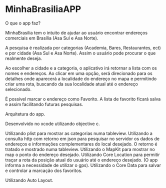 # MinhaBrasiliaAPP
O que o app faz?

MinhaBrasilia tem o intuito de ajudar ao usuário encontrar endereços comerciais em Brasília (Asa Sul e Asa Norte).

A pesquisa é realizada por categorias (Academia, Bares, Restaurantes, ect) e por cidade (Asa Sul e Asa Norte). Assim o usuário pode procurar o que realmente deseja.

Ao escolher a cidade e a categoria, o aplicativo irá retornar a lista com os nomes e endereços. Ao clicar em uma opção, será direcionado para os detalhes onde  aparecerá a localidade do endereço no mapa e permitindo criar uma rota, buscando da sua localidade atual até o endereço selecionado.

É possível marcar o endereço como Favorito. A lista de favorito ficará salva e assim facilitando futuras pesquisas.


Arquitetura do app.

Desenvolvido no xcode utilizando objective c.

Utilizando plist para mostrar as categorias numa tableview.
Utilizando a consulta http com retorno em json para pesquisar no servidor os dados de endereços e informações complementares do local desejado. O retorno é tratado e mostrado numa tableview.
Utilizando o MapKit para mostrar no map o ponto do endereço desejado.
Utilizando Core Location para permitir traçar a rota da posição atual do usuário até o endereço desejado. (O app informa a necessidade de utilizar o gps).
Utilizando o Core Data para salvar e controlar a marcação dos favoritos.

Utilizando Auto Layout.
